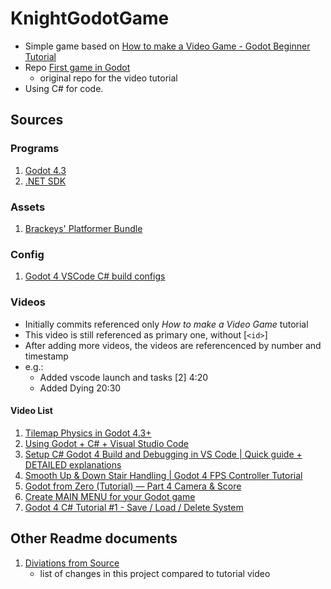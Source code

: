 # KnightGodotGame

- Simple game based on [How to make a Video Game - Godot Beginner Tutorial](https://www.youtube.com/watch?v=LOhfqjmasi0)
- Repo [First game in Godot](https://github.com/Brackeys/first-game-in-godot)
  - original repo for the video tutorial
- Using C# for code.

## Sources

### Programs
1. [Godot 4.3](https://godotengine.org/download/archive/4.3-stable/)
1. [.NET SDK](https://dotnet.microsoft.com/en-us/download)

### Assets
1. [Brackeys' Platformer Bundle](https://brackeysgames.itch.io/brackeys-platformer-bundle)

### Config
1. [Godot 4 VSCode C# build configs](https://github.com/jemballs/godot4-vscode-csharp-build-config)

### Videos
- Initially commits referenced only *How to make a Video Game* tutorial
- This video is still referenced as primary one, without [`<id>`]
- After adding more videos, the videos are referencenced by number and timestamp
- e.g.:
  - Added vscode launch and tasks [2] 4:20
  - Added Dying 20:30
#### Video List
1. [Tilemap Physics in Godot 4.3+](https://www.youtube.com/watch?v=19rY6kzt_Rs)
2. [Using Godot + C# + Visual Studio Code](https://www.youtube.com/watch?v=Yi1iIM-B7XQ)
3. [Setup C# Godot 4 Build and Debugging in VS Code | Quick guide + DETAILED explanations](https://www.youtube.com/watch?v=PhrwjHdsALM)
4. [Smooth Up & Down Stair Handling | Godot 4 FPS Controller Tutorial](https://www.youtube.com/watch?v=Tb-R3l0SQdc)
5. [Godot from Zero (Tutorial) — Part 4 Camera & Score](https://www.youtube.com/watch?v=0nATn-MgI0E)
6. [Create MAIN MENU for your Godot game](https://www.youtube.com/watch?v=zHYkcJyE52g)
7. [Godot 4 C# Tutorial #1 - Save / Load / Delete System](https://www.youtube.com/watch?v=UuEqUN98uZo)

## Other Readme documents

1. [Diviations from Source](docs\DiviationsFromSource.md)
   - list of changes in this project compared to tutorial video